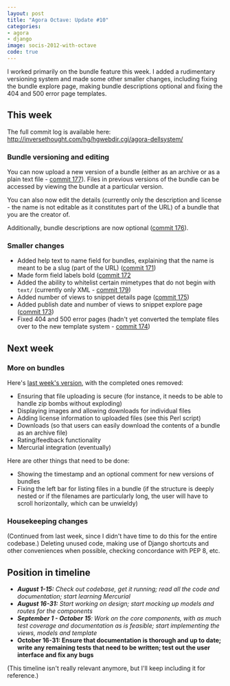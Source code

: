 ```yaml
---
layout: post
title: "Agora Octave: Update #10"
categories:
- agora
- django
image: socis-2012-with-octave
code: true
---
```


I worked primarily on the bundle feature this week. I added a rudimentary versioning system and made some other smaller changes, including fixing the bundle explore page, making bundle descriptions optional and fixing the 404 and 500 error page templates.

## This week

The full commit log is available here: <http://inversethought.com/hg/hgwebdir.cgi/agora-dellsystem/>

### Bundle versioning and editing

You can now upload a new version of a bundle (either as an archive or as a plain text file - [commit 177](http://inversethought.com/hg/agora-dellsystem/rev/86129d185ddb)). Files in previous versions of the bundle can be accessed by viewing the bundle at a particular version.

You can also now edit the details (currently only the description and license - the name is not editable as it constitutes part of the URL) of a bundle that you are the creator of.

Additionally, bundle descriptions are now optional ([commit 176](http://inversethought.com/hg/agora-dellsystem/rev/c042d26e6936)).

### Smaller changes

* Added help text to name field for bundles, explaining that the name is meant to be a slug (part of the URL) ([commit 171](http://inversethought.com/hg/agora-dellsystem/rev/a57d15b044a7))
* Made form field labels bold ([commit 172](http://inversethought.com/hg/agora-dellsystem/rev/5e10ea8052b5)
* Added the ability to whitelist certain mimetypes that do not begin with `text/` (currently only XML - [commit 179](http://inversethought.com/hg/agora-dellsystem/rev/76abe6d681ea))
* Added number of views to snippet details page ([commit 175](http://inversethought.com/hg/agora-dellsystem/rev/1be4e1229711))
* Added publish date and number of views to snippet explore page ([commit 173](http://inversethought.com/hg/agora-dellsystem/rev/b5e9ad94da00))
* Fixed 404 and 500 error pages (hadn't yet converted the template files over to the new template system - [commit 174](http://inversethought.com/hg/agora-dellsystem/rev/e40d79359d07))

## Next week

### More on bundles

Here's [last week's version](/posts/agora-octave-update-9/), with the completed ones removed:

* Ensuring that file uploading is secure (for instance, it needs to be able to handle zip bombs without exploding)
* Displaying images and allowing downloads for individual files
* Adding license information to uploaded files (see this Perl script)
* Downloads (so that users can easily download the contents of a bundle as an archive file)
* Rating/feedback functionality
* Mercurial integration (eventually)

Here are other things that need to be done:

* Showing the timestamp and an optional comment for new versions of bundles
* Fixing the left bar for listing files in a bundle (if the structure is deeply nested or if the filenames are particularly long, the user will have to scroll horizontally, which can be unwieldy)

### Housekeeping changes

(Continued from last week, since I didn't have time to do this for the entire codebase.) Deleting unused code, making use of Django shortcuts and other conveniences when possible, checking concordance with PEP 8, etc.

## Position in timeline

* _**August 1-15:** Check out codebase, get it running; read all the code and documentation; start learning Mercurial_
* _**August 16-31:** Start working on design; start mocking up models and routes for the components_
* _**September 1 - October 15**: Work on the core components, with as much test coverage and documentation as is feasible; start implementing the views, models and template_
* **October 16-31: Ensure that documentation is thorough and up to date; write any remaining tests that need to be written; test out the user interface and fix any bugs**

(This timeline isn't really relevant anymore, but I'll keep including it for reference.)
